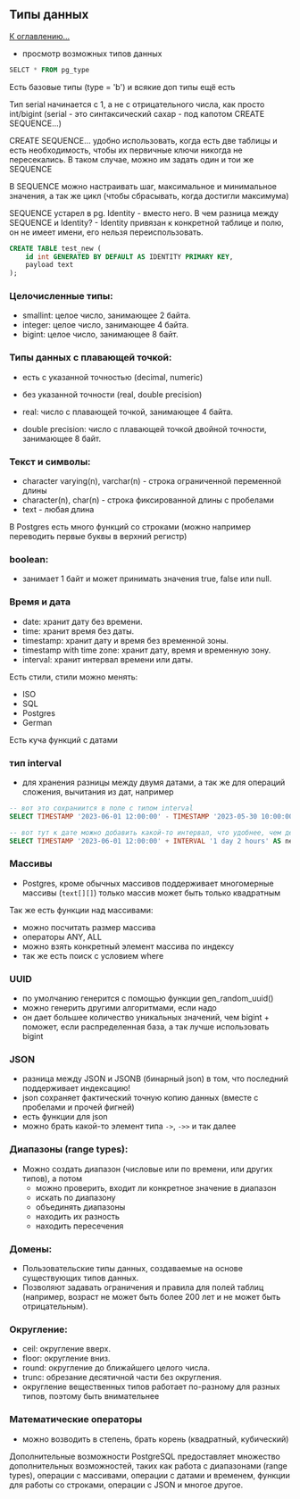 ## Типы данных

[К оглавлению...](/README.md)

- просмотр возможных типов данных

```sql
SELCT * FROM pg_type
```

Есть базовые типы (type = 'b') и всякие доп типы ещё есть

Тип serial начинается с 1, а не с отрицательного числа, как просто int/bigint
(serial - это синтаксический сахар - под капотом CREATE SEQUENCE...)

CREATE SEQUENCE... удобно использовать, когда есть две таблицы и есть необходимость, чтобы их первичные ключи никогда не
пересекались. В таком случае, можно им задать один и тои же SEQUENCE

В SEQUENCE можно настраивать шаг, максимальное и минимальное значения, а так же цикл (чтобы сбрасывать, когда достигли
максимума)

SEQUENCE устарел в pg. Identity - вместо него. В чем разница между SEQUENCE и Identity? - Identity привязан к конкретной
таблице и полю, он не имеет имени, его нельзя переиспользовать.

```sql
CREATE TABLE test_new (
    id int GENERATED BY DEFAULT AS IDENTITY PRIMARY KEY,
    payload text
);
```

### Целочисленные типы:

- smallint: целое число, занимающее 2 байта.
- integer: целое число, занимающее 4 байта.
- bigint: целое число, занимающее 8 байт.

### Типы данных с плавающей точкой:

- есть с указанной точностью (decimal, numeric)
- без указанной точности (real, double precision)

- real: число с плавающей точкой, занимающее 4 байта.
- double precision: число с плавающей точкой двойной точности, занимающее 8 байт.

### Текст и символы:

- character varying(n), varchar(n) - строка ограниченной переменной длины
- character(n), char(n) - строка фиксированной длины с пробелами
- text - любая длина

В Postgres есть много функций со строками (можно например переводить первые буквы в верхний регистр)

### boolean:

- занимает 1 байт и может принимать значения true, false или null.

### Время и дата

- date: хранит дату без времени.
- time: хранит время без даты.
- timestamp: хранит дату и время без временной зоны.
- timestamp with time zone: хранит дату, время и временную зону.
- interval: хранит интервал времени или даты.

Есть стили, стили можно менять:

- ISO
- SQL
- Postgres
- German

Eсть куча функций с датами

### тип interval

- для хранения разницы между двумя датами, а так же для операций сложения, вычитания из дат, например

```sql
-- вот это сохраниится в поле с типом interval
SELECT TIMESTAMP '2023-06-01 12:00:00' - TIMESTAMP '2023-05-30 10:00:00' AS duration;

-- вот тут к дате можно добавить какой-то интервал, что удобнее, чем делать это в js к примеру
SELECT TIMESTAMP '2023-06-01 12:00:00' + INTERVAL '1 day 2 hours' AS new_timestamp;
```

### Массивы

- Postgres, кроме обычных массивов поддерживает многомерные массивы (`text[][]`) только массив может быть только
  квадратным

Так же есть функции над массивами:

- можно посчитать размер массива
- операторы ANY, ALL
- можно взять конкретный элемент массива по индексу
- так же есть поиск с условием where

### UUID

- по умолчанию генерится с помощью функции gen_random_uuid()
- можно генерить другими алгоритмами, если надо
- он дает большее количество уникальных значений, чем bigint + поможет, если распределенная база, а так лучше
  использовать bigint

### JSON

- разница между JSON и JSONB (бинарный json) в том, что последний поддерживает индексацию!
- json сохраняет фактический точную копию данных (вместе с пробелами и прочей фигней)
- есть функции для json
- можно брать какой-то элемент типа `->`, `->>` и так далее

### Диапазоны (range types):

- Можно создать диапазон (числовые или по времени, или других типов), а потом
  - можно проверить, входит ли конкретное значение в диапазон
  - искать по диапазону
  - объединять диапазоны
  - находить их разность
  - находить пересечения

### Домены:

- Пользовательские типы данных, создаваемые на основе существующих типов данных.
- Позволяют задавать ограничения и правила для полей таблиц (например, возраст не может быть более 200 лет и не может
  быть отрицательным).

### Округление:

- ceil: округление вверх.
- floor: округление вниз.
- round: округление до ближайшего целого числа.
- trunc: обрезание десятичной части без округления.
- округление вещественных типов работает по-разному для разных типов, поэтому быть внимательнее

### Математические операторы

- можно возводить в степень, брать корень (квадратный, кубический)

Дополнительные возможности PostgreSQL предоставляет множество дополнительных возможностей, таких как работа с
диапазонами (range types), операции с массивами, операции с датами и временем, функции для работы со строками, операции
с JSON и многое другое.
